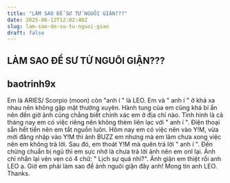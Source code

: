 ```yaml
---
title: "LÀM SAO ĐỂ SƯ TỬ NGUÔI GIẬN???"
date: 2025-06-12T12:02:48Z
slug: lam-sao-de-su-tu-nguoi-gian
draft: false
---
```


## LÀM SAO ĐỂ SƯ TỬ NGUÔI GIẬN???

## baotrinh9x

Em là ARIES/ Scorpio (moon) còn "anh í " là LEO. Em và " anh í " ở khá xa nhau nên không gặp mặt thường xuyên. Hành tung của em cũng khá bí ẩn nên đến giờ ảnh cũng chẳng biết chính xác em ở địa chỉ nào. Tình hình là cả tháng nay em có việc riêng nên không thèm liên lạc với " anh í ". Điện thoại sẵn hết tiền nên em tắt nguồn luôn. Hôm nay em có việc nên vào Y!M, vừa mới đăng nhập vào Y!M thì ảnh BUZZ em nhưng mà em làm chưa xong việc nên em không trả lời. Sau đó, em thoát Y!M mà quên trả lời " anh í ". Đến chừng chuẩn bị ngủ thì em sực nhớ là chưa trả lời ảnh nên em onl lại. Ảnh chỉ nhắn lại vẻn vẹn có 4 chữ: " Lịch sự quá nhỉ?". Ảnh giận em thiệt rồi anh LEO ạ. Giờ em phải làm sao để ảnh nguôi giận đây anh! Mong tin anh LEO. Thanks.